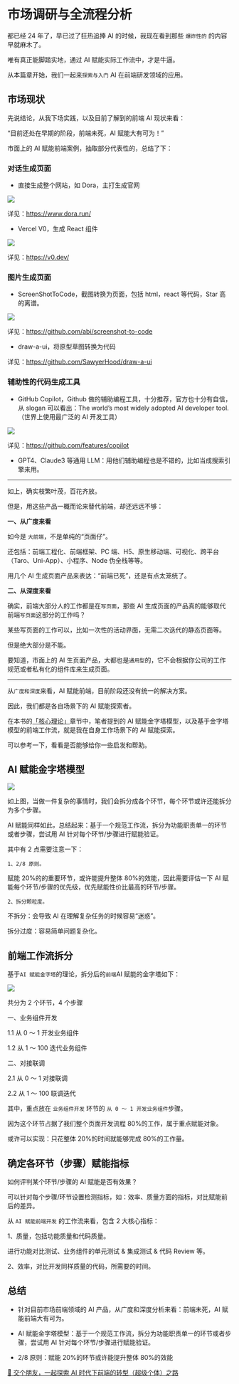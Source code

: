 # 市场调研与全流程分析

都已经 24 年了，早已过了狂热追捧 AI 的时候，我现在看到那些 `爆炸性的` 的内容早就麻木了。

唯有真正能脚踏实地，通过 AI 赋能实际工作流中，才是牛逼。

从本篇章开始，我们一起来`探索与入门` AI 在前端研发领域的应用。

## 市场现状

先说结论，从我下场实践，以及目前了解到的前端 AI 现状来看：

“目前还处在早期的阶段，前端未死，AI 赋能大有可为！”

市面上的 AI 赋能前端案例，抽取部分代表性的，总结了下：

### 对话生成页面

- 直接生成整个网站，如 Dora，主打生成官网

![](https://lvjishupai.oss-cn-beijing.aliyuncs.com/20240328073237.png)

详见：<https://www.dora.run/>

- Vercel V0，生成 React 组件

![](https://lvjishupai.oss-cn-beijing.aliyuncs.com/20240328073346.png)

详见：<https://v0.dev/>

### 图片生成页面

- ScreenShotToCode，截图转换为页面，包括 html，react 等代码，Star 高的离谱。

![](https://lvjishupai.oss-cn-beijing.aliyuncs.com/20240328074249.png)

详见：<https://github.com/abi/screenshot-to-code>

- draw-a-ui，将原型草图转换为代码

详见：<https://github.com/SawyerHood/draw-a-ui>

### 辅助性的代码生成工具

- GitHub Copilot，Github 做的辅助编程工具，十分推荐，官方也十分有自信，从 slogan 可以看出：The world’s most widely adopted AI developer tool.（世界上使用最广泛的 AI 开发工具）

![](https://lvjishupai.oss-cn-beijing.aliyuncs.com/20240328075147.png)

详见：<https://github.com/features/copilot>

- GPT4、Claude3 等通用 LLM：用他们辅助编程也是不错的，比如当成搜索引擎来用。

---

如上，确实枝繁叶茂，百花齐放。

但是，用这些产品一概而论来替代前端，却还远远不够：

**一、从广度来看**

如今是 `大前端`，不是单纯的“页面仔”。

还包括：前端工程化、前端框架、PC 端、H5、原生移动端、可视化、跨平台（Taro、Uni-App）、小程序、Node 伪全栈等等。

用几个 AI 生成页面产品来表达：“前端已死”，还是有点太笼统了。

**二、从深度来看**

确实，前端大部分人的工作都是在`写页面`，那些 AI 生成页面的产品真的能够取代前端`写页面`这部分的工作吗？

某些写页面的工作可以，比如一次性的活动界面，无需二次迭代的静态页面等。

但是绝大部分是不能。

要知道，市面上的 AI 生页面产品，大都也是`通用型`的，它不会根据你公司的工作规范或者私有化的组件库来生成页面。

---

从`广度和深度`来看，AI 赋能前端，目前阶段还没有统一的解决方案。

因此，我们都是各自场景下的 AI 赋能探索者。

在本书的[「核心理论」](/guide/preface/core-theory)章节中，笔者提到的 AI 赋能金字塔模型，以及基于金字塔模型的前端工作流，就是我在自身工作场景下的 AI 赋能探索。

可以参考一下，看看是否能够给你一些启发和帮助。

## AI 赋能金字塔模型

![](https://lvjishupai.oss-cn-beijing.aliyuncs.com/20240324201241.png)

如上图，当做一件复杂的事情时，我们会拆分成各个环节，每个环节或许还能拆分为多个步骤。

AI 赋能同样如此，总结起来：基于一个规范工作流，拆分为功能职责单一的环节或者步骤，尝试用 AI 针对每个环节/步骤进行赋能验证。

其中有 2 点需要注意一下：

`1、2/8 原则。`

赋能 20%的的重要环节，或许能提升整体 80%的效能，因此需要评估一下 AI 赋能每个环节/步骤的优先级，优先赋能性价比最高的环节/步骤。

`2、拆分颗粒度。`

不拆分：会导致 AI 在理解复杂任务的时候容易“迷惑”。

拆分过度：容易简单问题复杂化。

## 前端工作流拆分

基于`AI 赋能金字塔`的理论，拆分后的`前端`AI 赋能的金字塔如下：

![](https://lvjishupai.oss-cn-beijing.aliyuncs.com/20240718095554.png)

共分为 2 个环节，4 个步骤

一、业务组件开发

1.1 从 0 ～ 1 开发业务组件

1.2 从 1 ～ 100 迭代业务组件

二、对接联调

2.1 从 0 ～ 1 对接联调

2.2 从 1 ～ 100 联调迭代

其中，重点放在 `业务组件开发` 环节的 `从 0 ～ 1 开发业务组件`步骤。

因为这个环节占据了我们整个页面开发流程 80%的工作，属于重点赋能对象。

或许可以实现：只花整体 20%的时间就能够完成 80%的工作量。

## 确定各环节（步骤）赋能指标

如何评判某个环节/步骤的 AI 赋能是否有效果？

可以针对每个步骤/环节设置检测指标，如：效率、质量方面的指标，对比赋能前后的差异。

从 `AI 赋能前端开发` 的工作流来看，包含 2 大核心指标：

1、质量，包括功能质量和代码质量。

进行功能对比测试、业务组件的单元测试 & 集成测试 & 代码 Review 等。

2、效率，对比开发同样质量的代码，所需要的时间。

## 总结

- 针对目前市场前端领域的 AI 产品，从广度和深度分析来看：前端未死，AI 赋能前端大有可为。

- AI 赋能金字塔模型：基于一个规范工作流，拆分为功能职责单一的环节或者步骤，尝试用 AI 针对每个环节/步骤进行赋能验证。

- 2/8 原则：赋能 20%的环节或许能提升整体 80%的效能

[👬 交个朋友，一起探索 AI 时代下前端的转型（超级个体）之路](/me)
